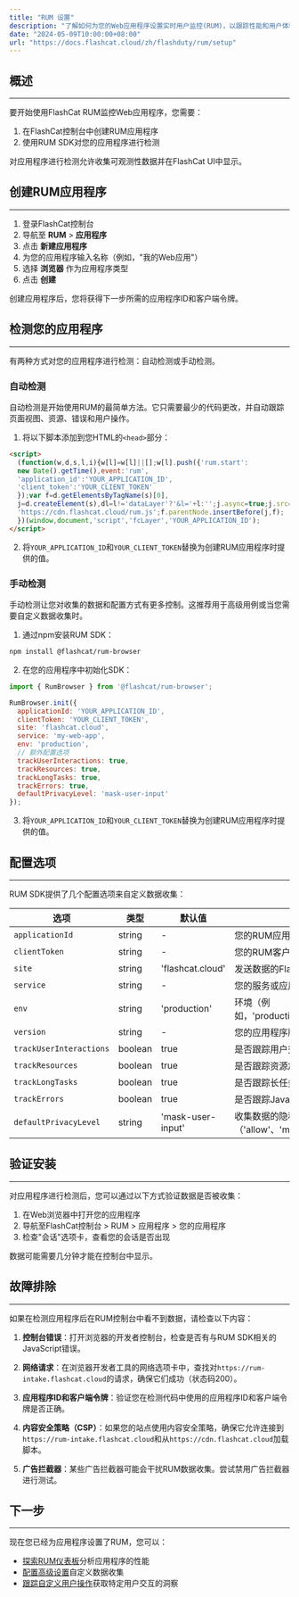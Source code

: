 ```yaml
---
title: "RUM 设置"
description: "了解如何为您的Web应用程序设置实时用户监控(RUM)，以跟踪性能和用户体验。"
date: "2024-05-09T10:00:00+08:00"
url: "https://docs.flashcat.cloud/zh/flashduty/rum/setup"
---
```


## 概述
---

要开始使用FlashCat RUM监控Web应用程序，您需要：

1. 在FlashCat控制台中创建RUM应用程序
2. 使用RUM SDK对您的应用程序进行检测

对应用程序进行检测允许收集可观测性数据并在FlashCat UI中显示。

## 创建RUM应用程序
---

1. 登录FlashCat控制台
2. 导航至 **RUM** > **应用程序**
3. 点击 **新建应用程序**
4. 为您的应用程序输入名称（例如，"我的Web应用"）
5. 选择 **浏览器** 作为应用程序类型
6. 点击 **创建**

创建应用程序后，您将获得下一步所需的应用程序ID和客户端令牌。

## 检测您的应用程序
---

有两种方式对您的应用程序进行检测：自动检测或手动检测。

### 自动检测

自动检测是开始使用RUM的最简单方法。它只需要最少的代码更改，并自动跟踪页面视图、资源、错误和用户操作。

1. 将以下脚本添加到您HTML的`<head>`部分：

```html
<script>
  (function(w,d,s,l,i){w[l]=w[l]||[];w[l].push({'rum.start':
  new Date().getTime(),event:'rum',
  'application_id':'YOUR_APPLICATION_ID',
  'client_token':'YOUR_CLIENT_TOKEN'
  });var f=d.getElementsByTagName(s)[0],
  j=d.createElement(s),dl=l!='dataLayer'?'&l='+l:'';j.async=true;j.src=
  'https://cdn.flashcat.cloud/rum.js';f.parentNode.insertBefore(j,f);
  })(window,document,'script','fcLayer','YOUR_APPLICATION_ID');
</script>
```

2. 将`YOUR_APPLICATION_ID`和`YOUR_CLIENT_TOKEN`替换为创建RUM应用程序时提供的值。

### 手动检测

手动检测让您对收集的数据和配置方式有更多控制。这推荐用于高级用例或当您需要自定义数据收集时。

1. 通过npm安装RUM SDK：

```bash
npm install @flashcat/rum-browser
```

2. 在您的应用程序中初始化SDK：

```javascript
import { RumBrowser } from '@flashcat/rum-browser';

RumBrowser.init({
  applicationId: 'YOUR_APPLICATION_ID',
  clientToken: 'YOUR_CLIENT_TOKEN',
  site: 'flashcat.cloud',
  service: 'my-web-app',
  env: 'production',
  // 额外配置选项
  trackUserInteractions: true,
  trackResources: true,
  trackLongTasks: true,
  trackErrors: true,
  defaultPrivacyLevel: 'mask-user-input'
});
```

3. 将`YOUR_APPLICATION_ID`和`YOUR_CLIENT_TOKEN`替换为创建RUM应用程序时提供的值。

## 配置选项
---

RUM SDK提供了几个配置选项来自定义数据收集：

| 选项 | 类型 | 默认值 | 描述 |
|--------|------|---------|-------------|
| `applicationId` | string | - | 您的RUM应用程序ID（必需） |
| `clientToken` | string | - | 您的RUM客户端令牌（必需） |
| `site` | string | 'flashcat.cloud' | 发送数据的FlashCat站点 |
| `service` | string | - | 您的服务或应用程序名称 |
| `env` | string | 'production' | 环境（例如，'production'、'staging'、'development'） |
| `version` | string | - | 您的应用程序版本 |
| `trackUserInteractions` | boolean | true | 是否跟踪用户交互（点击等） |
| `trackResources` | boolean | true | 是否跟踪资源加载（图像、脚本等） |
| `trackLongTasks` | boolean | true | 是否跟踪长任务（JavaScript执行 > 50ms） |
| `trackErrors` | boolean | true | 是否跟踪JavaScript错误 |
| `defaultPrivacyLevel` | string | 'mask-user-input' | 收集数据的隐私级别（'allow'、'mask'、'mask-user-input'） |

## 验证安装
---

对应用程序进行检测后，您可以通过以下方式验证数据是否被收集：

1. 在Web浏览器中打开您的应用程序
2. 导航至FlashCat控制台 > RUM > 应用程序 > 您的应用程序
3. 检查"会话"选项卡，查看您的会话是否出现

数据可能需要几分钟才能在控制台中显示。

## 故障排除
---

如果在检测应用程序后在RUM控制台中看不到数据，请检查以下内容：

1. **控制台错误**：打开浏览器的开发者控制台，检查是否有与RUM SDK相关的JavaScript错误。

2. **网络请求**：在浏览器开发者工具的网络选项卡中，查找对`https://rum-intake.flashcat.cloud`的请求，确保它们成功（状态码200）。

3. **应用程序ID和客户端令牌**：验证您在检测代码中使用的应用程序ID和客户端令牌是否正确。

4. **内容安全策略（CSP）**：如果您的站点使用内容安全策略，确保它允许连接到`https://rum-intake.flashcat.cloud`和从`https://cdn.flashcat.cloud`加载脚本。

5. **广告拦截器**：某些广告拦截器可能会干扰RUM数据收集。尝试禁用广告拦截器进行测试。

## 下一步
---

现在您已经为应用程序设置了RUM，您可以：

- [探索RUM仪表板](https://docs.flashcat.cloud/zh/flashduty/rum/exploring-rum-data)分析应用程序的性能
- [配置高级设置](https://docs.flashcat.cloud/zh/flashduty/rum/advanced-configuration)自定义数据收集
- [跟踪自定义用户操作](https://docs.flashcat.cloud/zh/flashduty/rum/tracking-user-actions)获取特定用户交互的洞察
